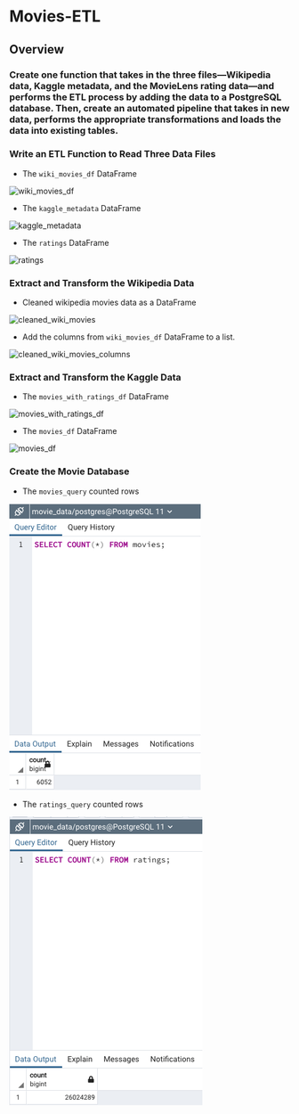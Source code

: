 # Movies-ETL
## Overview
### Create one function that takes in the three files—Wikipedia data, Kaggle metadata, and the MovieLens rating data—and performs the ETL process by adding the data to a PostgreSQL database. Then, create an automated pipeline that takes in new data, performs the appropriate transformations and loads the data into existing tables.

### Write an ETL Function to Read Three Data Files
- The `wiki_movies_df` DataFrame

![wiki_movies_df](https://user-images.githubusercontent.com/66225050/129489918-5ef16156-aada-4f49-a5b8-f201ad8b07fe.png)

- The `kaggle_metadata` DataFrame

![kaggle_metadata](https://user-images.githubusercontent.com/66225050/129489922-42e99f46-bf10-43ea-b3fc-31b177780045.png)

- The `ratings` DataFrame

![ratings](https://user-images.githubusercontent.com/66225050/129489925-9f44dac7-79c3-4578-81eb-433da12d22b7.png)

### Extract and Transform the Wikipedia Data
- Cleaned wikipedia movies data as a DataFrame

![cleaned_wiki_movies](https://user-images.githubusercontent.com/66225050/129507520-a0d0f17a-876a-4838-9424-d35a3b7d9914.png)

- Add the columns from `wiki_movies_df` DataFrame to a list.

![cleaned_wiki_movies_columns](https://user-images.githubusercontent.com/66225050/129507527-970704ab-53a3-45c7-9d1e-3dfaefc142dc.png)

### Extract and Transform the Kaggle Data
- The `movies_with_ratings_df` DataFrame

![movies_with_ratings_df](https://user-images.githubusercontent.com/66225050/129507881-a67cac51-5d2c-4e7e-874b-32922a0a504e.png)

- The `movies_df` DataFrame

![movies_df](https://user-images.githubusercontent.com/66225050/129507937-8d5d33f1-9714-4979-b907-945548d85952.png)

### Create the Movie Database
- The `movies_query` counted rows

![movies_query.png](Resources/movies_query.png)

- The `ratings_query` counted rows

![ratings_query](Resources/ratings_query.png)

